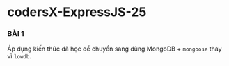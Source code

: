 # codersX-ExpressJS-25
### BÀI 1
Áp dụng kiến thức đã học để chuyển sang dùng MongoDB + `mongoose` thay vì `lowdb`.